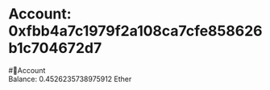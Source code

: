 
Account: 0xfbb4a7c1979f2a108ca7cfe858626b1c704672d7
===================================================
  
#📜Account  
Balance: 0.4526235738975912 Ether